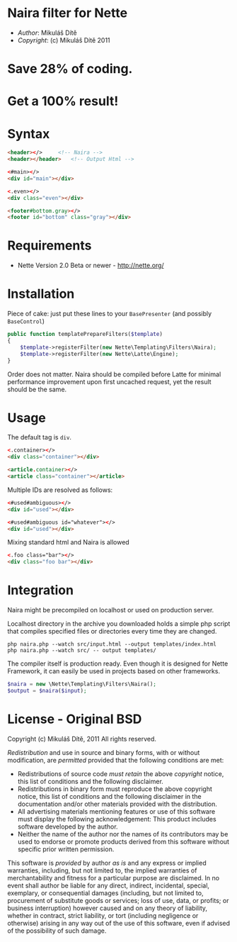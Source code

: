 # Naira filter for Nette

* _Author_: Mikuláš Dítě
* _Copyright_: (c) Mikuláš Dítě 2011

# Save 28% of coding.
# Get a 100% result!

# Syntax

```html
<header></>		<!-- Naira -->
<header></header>	<!-- Output Html -->

<#main></>
<div id="main"></div>

<.even></>
<div class="even"></div>

<footer#bottom.gray></>
<footer id="bottom" class="gray"></div>
```

# Requirements

* Nette Version 2.0 Beta or newer - http://nette.org/

# Installation

Piece of cake: just put these lines to your ```BasePresenter``` (and possibly ```BaseControl```)

```php
public function templatePrepareFilters($template)
{
	$template->registerFilter(new Nette\Templating\Filters\Naira);
	$template->registerFilter(new Nette\Latte\Engine);
}
```

Order does not matter. Naira should be compiled before Latte for minimal performance improvement upon first uncached request, yet the result should be the same.

# Usage

The default tag is ```div```.

```html
<.container></>
<div class="container"></div>

<article.container></>
<article class="container"></article>
```

Multiple IDs are resolved as follows:

```html
<#used#ambiguous></>
<div id="used"></div>

<#used#ambiguous id="whatever"></>
<div id="used"></div>
```

Mixing standard html and Naira is allowed

```html
<.foo class="bar"></>
<div class="foo bar"></div>
```

# Integration

Naira might be precompiled on localhost or used on production server.

Localhost directory in the archive you downloaded holds a simple php script that compiles specified files or directories every time they are changed.

```
php naira.php --watch src/input.html --output templates/index.html
php naira.php --watch src/ -- output templates/
```

The compiler itself is production ready. Even though it is designed for Nette Framework, it can easily be used in projects based on other frameworks.

```php
$naira = new \Nette\Templating\Filters\Naira();
$output = $naira($input);
```

# License - Original BSD

Copyright (c) Mikuláš Dítě, 2011
All rights reserved.

*Redistribution* and use in source and binary forms, with or without
modification, are *permitted* provided that the following conditions are met:

* Redistributions of source code *must retain* the above *copyright* notice, this list of conditions and the following disclaimer.
* Redistributions in binary form must reproduce the above copyright notice, this list of conditions and the following disclaimer in the documentation and/or other materials provided with the distribution.
* All advertising materials mentioning features or use of this software must display the following acknowledgement: This product includes software developed by the author.
* Neither the name of the author nor the names of its contributors may be used to endorse or promote products derived from this software without specific prior written permission.

This software is *provided* by author *_as_* *_is_* and any express or implied warranties, including, but not limited to, the implied warranties of merchantability and fitness for a particular purpose are disclaimed. In no event shall author be liable for any direct, indirect, incidental, special, exemplary, or consequential damages (including, but not limited to, procurement of substitute goods or services; loss of use, data, or profits; or business interruption) however caused and on any theory of liability, whether in contract, strict liability, or tort (including negligence or otherwise) arising in any way out of the use of this software, even if advised of the possibility of such damage.
